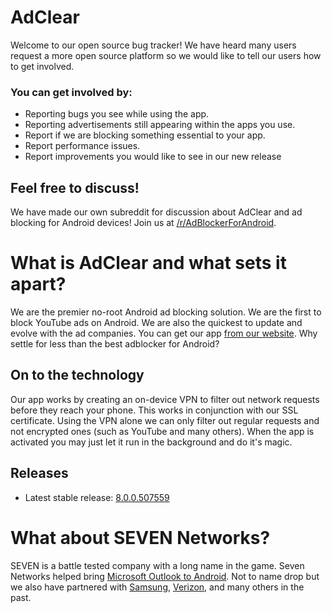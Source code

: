 AdClear
=======
Welcome to our open source bug tracker! We have heard many users request a more open source platform so we would like to tell our users how to get involved.

### You can get involved by:
* Reporting bugs you see while using the app.
* Reporting advertisements still appearing within the apps you use.
* Report if we are blocking something essential to your app.
* Report performance issues.
* Report improvements you would like to see in our new release

## Feel free to discuss!
We have made our own subreddit for discussion about AdClear and ad blocking for Android devices! Join us at [/r/AdBlockerForAndroid](https://www.reddit.com/r/adblockerforandroid/ "/r/AdBlockerForAndroid").

# What is AdClear and what sets it apart?
We are the premier no-root Android ad blocking solution. We are the first to block YouTube ads on Android. We are also the quickest to update and evolve with the ad companies. You can get our app [from our website](https://www.seven.com/android-adblocker-download.php "Download AdClear direct"). Why settle for less than the best adblocker for Android?

## On to the technology
Our app works by creating an on-device VPN to filter out network requests before they reach your phone. This works in conjunction with our SSL certificate. Using the VPN alone we can only filter out regular requests and not encrypted ones (such as YouTube and many others). When the app is activated you may just let it run in the background and do it's magic.

## Releases
* Latest stable release: [8.0.0.507559](https://github.com/SEVENNetworks/AdClear/releases/tag/v8.0.0.507559)

# What about SEVEN Networks?
SEVEN is a battle tested company with a long name in the game. Seven Networks helped bring [Microsoft Outlook to Android](http://www.androidcentral.com/microsoft-partners-seven-networks-update-outlookcom-app "SEVEN partners with Microsoft"). Not to name drop but we also have partnered with [Samsung](http://www.seven.com/press_releases/2010/SEVENSignsGlobalAgreementwithSamsungElectronicstoPowerIntegratedMessagingandSocialNetworkingonMobileDevices.php "SEVEN partners with Samsung"), [Verizon](http://www.seven.com/press_releases/2011/VerizonWirelessExpandsPushServicesUsingSEVENNetworksTechnology.php "SEVEN partners with Verizon"), and many others in the past.

